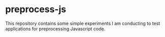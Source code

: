 # preprocess-js

This repository contains some simple experiments I am conducting to test applications for preprocessing Javascript code.
